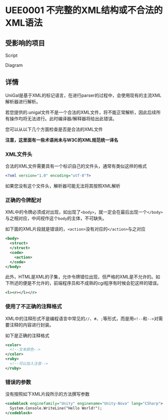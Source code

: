 # UEE0001 不完整的XML结构或不合法的XML语法

## 受影响的项目

Script

Diagram

## 详情

UniGal是基于XML的标记语言，在进行parser的过程中，会使用现有的主流XML解析器进行解析。

若您提供的.unigal文件不是一个合法的XML文件，将不能正常解析，因此后续所有操作均将无法进行。此时编译器/解释器将给出此错误。

您可以从以下几个方面检查是否是合法的XML文件

**注意，这里面有一些术语尚未与W3C的XML规范统一译名**

### XML文件头

合法的XML文件需要具有一个标识自己的文件头，通常有类似这样的格式

```xml
<?xml version="1.0" encoding="utf-8"?>
```

如果您没有这个文件头，解析器可能无法将其按照XML解析

### 正确的令牌配对

XML中的令牌必须成对出现，如出现了```<body>```，就一定会在最后出现一个```</body>```与之相对应，中间视作这个```body```的主体，不可缺失。

如下面的XML片段就是错误的，```<action>```没有对应的```</action>```与之对应

```xml
<body>
  <struct>
  </struct>
  <code>
    <action>
  </code>
</body>
```

此外，HTML是XML的子集，允许令牌错位出现，但严格的XML是不允许的。如下所述的便是不允许的，前端程序员和不成熟的cgi程序有时候会犯这样的错误。

```xml
<l><r></l></r>
```

### 使用了不正确的注释格式

XML中的注释形式不是编程语言中常见的```//```、```#```、```;```等形式，而是用```<!--```和```-->```对需要注释的内容进行封装。

如下是正确的注释格式

```xml
<color>
  <!--文本颜色-->
</color>
<ruby>
  <!--可以加入注音-->
</ruby>
```

### 错误的参数

没有按照如下XML片段所示的方法撰写参数

```xml
<codeblock enginefamily="Unity" enginename="Unity-Nova" lang="CSharp">
  System.Console.WriteLine("Hello World!"); 
</codeblock>
```

